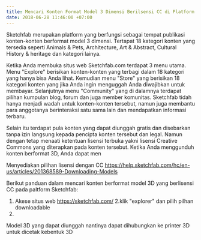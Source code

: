 ```yaml
---
title: Mencari Konten Format Model 3 Dimensi Berilsensi CC di Platform Sketchfab
date: 2018-06-28 11:46:00 +07:00
---
```


Sketchfab merupakan platform yang berfungsi sebagai tempat publikasi konten-konten berformat model 3 dimensi. 
Tertapat 18 kategori konten yang tersedia seperti Animals & Pets, Architecture, Art & Abstract, Cultural History & heritage dan kategori lainya.

Ketika Anda membuka situs web Sketchfab.com terdapat 3 menu utama. Menu "Explore" berisikan konten-konten yang terbagi dalam 18 kategori yang hanya bisa Anda lihat. Kemudian menu "Store" yang berisikan 18 kategori konten yang jika Anda ingin menguggah Anda diwajibkan untuk membayar. Selanjutnya menu "Community" yang di dalamnya terdapat pilihan kumpulan blog, forum dan juga member komunitas. Sketchfab tidah hanya menjadi wadah untuk konten-konten tersebut, namun juga membantu para anggotanya berinteraksi satu sama lain dan mendapatkan informasi terbaru. 

Selain itu terdapat pula konten yang dapat diunggah gratis dan disebarkan tanpa izin langsung kepada pencipta konten tersebut dan legal. Namun dengan tetap menaati ketentuan lisensi terbuka yakni lisensi Creative Commons yang diterapkan pada konten tersebut. Ketika Anda menggunduh konten berformat 3D, Anda dapat men

Menyediakan pilihan lisensi dengan CC
https://help.sketchfab.com/hc/en-us/articles/201368589-Downloading-Models

Berikut panduan dalam mencari konten berformat model 3D yang berlisensi CC pada paltform Sketchfab:


1. Akese situs web https://sketchfab.com/
2.klik "explorer" dan pilih pilhan downloadable
3. 

Model 3D yang dapat diunggah nantinya dapat dihubungkan ke printer 3D untuk dicetak kebentuk 3D 
 


